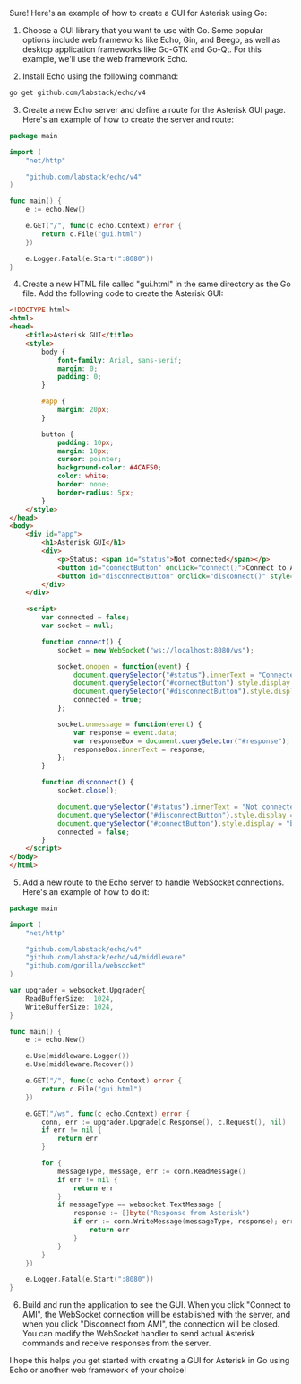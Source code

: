 Sure! Here's an example of how to create a GUI for Asterisk using Go:

1. Choose a GUI library that you want to use with Go. Some popular options include web frameworks like Echo, Gin, and Beego, as well as desktop application frameworks like Go-GTK and Go-Qt. For this example, we'll use the web framework Echo.

2. Install Echo using the following command:
```sh
go get github.com/labstack/echo/v4
```

3. Create a new Echo server and define a route for the Asterisk GUI page. Here's an example of how to create the server and route:

```go
package main

import (
	"net/http"

	"github.com/labstack/echo/v4"
)

func main() {
	e := echo.New()

	e.GET("/", func(c echo.Context) error {
		return c.File("gui.html")
	})

	e.Logger.Fatal(e.Start(":8080"))
}
```

4. Create a new HTML file called "gui.html" in the same directory as the Go file. Add the following code to create the Asterisk GUI:

```html
<!DOCTYPE html>
<html>
<head>
	<title>Asterisk GUI</title>
	<style>
		body {
			font-family: Arial, sans-serif;
			margin: 0;
			padding: 0;
		}

		#app {
			margin: 20px;
		}

		button {
			padding: 10px;
			margin: 10px;
			cursor: pointer;
			background-color: #4CAF50;
			color: white;
			border: none;
			border-radius: 5px;
		}
	</style>
</head>
<body>
	<div id="app">
		<h1>Asterisk GUI</h1>
		<div>
			<p>Status: <span id="status">Not connected</span></p>
			<button id="connectButton" onclick="connect()">Connect to AMI</button>
			<button id="disconnectButton" onclick="disconnect()" style="display:none">Disconnect from AMI</button>
		</div>
	</div>

	<script>
		var connected = false;
		var socket = null;

		function connect() {
			socket = new WebSocket("ws://localhost:8080/ws");

			socket.onopen = function(event) {
				document.querySelector("#status").innerText = "Connected to AMI";
				document.querySelector("#connectButton").style.display = "none";
				document.querySelector("#disconnectButton").style.display = "block";
				connected = true;
			};

			socket.onmessage = function(event) {
				var response = event.data;
				var responseBox = document.querySelector("#response");
				responseBox.innerText = response;
			};
		}

		function disconnect() {
			socket.close();

			document.querySelector("#status").innerText = "Not connected";
			document.querySelector("#disconnectButton").style.display = "none";
			document.querySelector("#connectButton").style.display = "block";
			connected = false;
		}
	</script>
</body>
</html>
```

5. Add a new route to the Echo server to handle WebSocket connections. Here's an example of how to do it:

```go
package main

import (
	"net/http"

	"github.com/labstack/echo/v4"
	"github.com/labstack/echo/v4/middleware"
	"github.com/gorilla/websocket"
)

var upgrader = websocket.Upgrader{
	ReadBufferSize:  1024,
	WriteBufferSize: 1024,
}

func main() {
	e := echo.New()

	e.Use(middleware.Logger())
	e.Use(middleware.Recover())

	e.GET("/", func(c echo.Context) error {
		return c.File("gui.html")
	})

	e.GET("/ws", func(c echo.Context) error {
		conn, err := upgrader.Upgrade(c.Response(), c.Request(), nil)
		if err != nil {
			return err
		}

		for {
			messageType, message, err := conn.ReadMessage()
			if err != nil {
				return err
			}
			if messageType == websocket.TextMessage {
				response := []byte("Response from Asterisk")
				if err := conn.WriteMessage(messageType, response); err != nil {
					return err
				}
			}
		}
	})

	e.Logger.Fatal(e.Start(":8080"))
}
```

6. Build and run the application to see the GUI. When you click "Connect to AMI", the WebSocket connection will be established with the server, and when you click "Disconnect from AMI", the connection will be closed. You can modify the WebSocket handler to send actual Asterisk commands and receive responses from the server.

I hope this helps you get started with creating a GUI for Asterisk in Go using Echo or another web framework of your choice!

